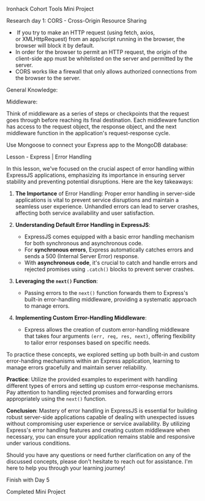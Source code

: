 Ironhack Cohort Tools Mini Project 

Research day 1:
CORS - Cross-Origin Resource Sharing
*  If you try to make an HTTP request (using fetch, axios, or XMLHttpRequest) from an app/script running in the browser, the browser will block it by default.
* In order for the browser to permit an HTTP request, the origin of the client-side app must be whitelisted on the server and permitted by the server.
* CORS works like a firewall that only allows authorized connections from the browser to the server.






General Knowledge:

Middleware:
 
 Think of middleware as a series of steps or checkpoints that the request goes through before reaching its final destination. Each middleware function has access to the request object, the response object, and the next middleware function in the application's request-response cycle.

Use Mongoose to connect your Express app to the MongoDB database:

Lesson - Express | Error Handling

In this lesson, we've focused on the crucial aspect of error handling within ExpressJS applications, emphasizing its importance in ensuring server stability and preventing potential disruptions. Here are the key takeaways:

1. **The Importance** of Error Handling: Proper error handling in server-side applications is vital to prevent service disruptions and maintain a seamless user experience. Unhandled errors can lead to server crashes, affecting both service availability and user satisfaction.

2. **Understanding Default Error Handling in ExpressJS**:
   - ExpressJS comes equipped with a basic error handling mechanism for both synchronous and asynchronous code. 
   - For **synchronous errors**, Express automatically catches errors and sends a 500 (Internal Server Error) response.
   - With **asynchronous code**, it's crucial to catch and handle errors and rejected promises using `.catch()` blocks to prevent server crashes.

3. **Leveraging the `next()` Function**: 
   - Passing errors to the `next()` function forwards them to Express's built-in error-handling middleware, providing a systematic approach to manage errors.

4. **Implementing Custom Error-Handling Middleware**: 
   - Express allows the creation of custom error-handling middleware that takes four arguments `(err, req, res, next)`, offering flexibility to tailor error responses based on specific needs.

To practice these concepts, we explored setting up both built-in and custom error-handing mechanisms within an Express application, learning to manage errors gracefully and maintain server reliability.

**Practice**: Utilize the provided examples to experiment with handling different types of errors and setting up custom error-response mechanisms. Pay attention to handling rejected promises and forwarding errors appropriately using the `next()` function. 

**Conclusion**: Mastery of error handling in ExpressJS is essential for building robust server-side applications capable of dealing with unexpected issues without compromising user experience or service availability. By utilizing Express's error handling features and creating custom middleware when necessary, you can ensure your application remains stable and responsive under various conditions.

Should you have any questions or need further clarification on any of the discussed concepts, please don't hesitate to reach out for assistance. I'm here to help you through your learning journey!



Finish with Day 5

Completed Mini Project 